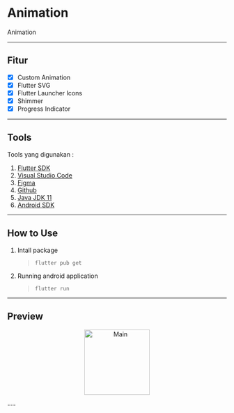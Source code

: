 # Animation
Animation

---
## Fitur
- [x] Custom Animation
- [x] Flutter SVG
- [x] Flutter Launcher Icons
- [x] Shimmer
- [x] Progress Indicator

---
## Tools
Tools yang digunakan :
1. [Flutter SDK](https://flutter.dev/)
2. [Visual Studio Code](https://code.visualstudio.com/)
3. [Figma](https://www.figma.com/)
4. [Github](https://github.com/)
5. [Java JDK 11](https://www.oracle.com/java/technologies/javase-jdk11-downloads.html)
6. [Android SDK](https://developer.android.com/studio)
---
## How to Use
1. Intall package
   > `flutter pub get`
2. Running android application
   > `flutter run`
---
## Preview
<p align="center">
<img src="https://i.ibb.co/rtNG23Q/Screenshot-1627016392.png" height="150" alt="Main">
</p>
---